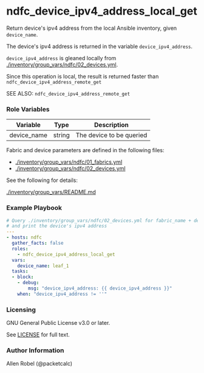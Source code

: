 # ndfc_device_ipv4_address_local_get

Return device's ipv4 address from the local Ansible inventory, given ``device_name``.

The device's ipv4 address is returned in the variable ``device_ipv4_address``.

``device_ipv4_address`` is gleaned locally from [./inventory/group_vars/ndfc/02_devices.yml](/inventory/group_vars/ndfc/02_devices.yml).

Since this operation is local, the result is returned faster than ``ndfc_device_ipv4_address_remote_get``

SEE ALSO: ``ndfc_device_ipv4_address_remote_get``

### Role Variables

Variable        | Type   | Description
----------------|--------|----------------------------------------
device_name     | string | The device to be queried

Fabric and device parameters are defined in the following files:

- [./inventory/group_vars/ndfc/01_fabrics.yml](/inventory/group_vars/ndfc/01_fabrics.yml)
- [./inventory/group_vars/ndfc/02_devices.yml](/inventory/group_vars/ndfc/02_devices.yml)

See the following for details:

[./inventory/group_vars/README.md](/inventory/group_vars/README.md)

### Example Playbook

```yaml
# Query ./inventory/group_vars/ndfc/02_devices.yml for fabric_name + device_name
# and print the device's ipv4 address
---
- hosts: ndfc
  gather_facts: false
  roles:
    - ndfc_device_ipv4_address_local_get
  vars:
    device_name: leaf_1
  tasks:
  - block:
    - debug:
        msg: "device_ipv4_address: {{ device_ipv4_address }}"
    when: "device_ipv4_address != ''"
```

### Licensing

GNU General Public License v3.0 or later.

See [LICENSE](https://www.gnu.org/licenses/gpl-3.0.txt) for full text.

### Author Information

Allen Robel (@packetcalc)